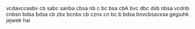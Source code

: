 vcdavccasbv
cb sabc sanba 
cbsa nb c
bc bsa cbA 
bvc dbc dsb nbsa
vcdnb cnbsn
bdsa bdsa 
cb zbx bcnbx
cb cznx cn
bc b bdsa
bnvcbsavxsa
gegiuhk
jejwek
hai
